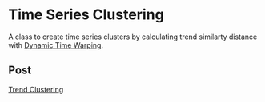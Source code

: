 # Time Series Clustering
A class to create time series clusters by calculating trend similarty distance with [Dynamic Time Warping](https://en.wikipedia.org/wiki/Dynamic_time_warping).

## Post
[Trend Clustering](http://www.doganaskan.com/blog/posts/trendcluster.html)
